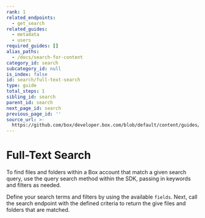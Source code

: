 ```yaml
---
rank: 1
related_endpoints:
  - get_search
related_guides:
  - metadata
  - users
required_guides: []
alias_paths:
  - /docs/search-for-content
category_id: search
subcategory_id: null
is_index: false
id: search/full-text-search
type: guide
total_steps: 1
sibling_id: search
parent_id: search
next_page_id: search
previous_page_id: ''
source_url: >-
  https://github.com/box/developer.box.com/blob/default/content/guides/search/full-text-search.md
---
```


# Full-Text Search

To find files and folders within a Box account that match a given search query,
use the query search method within the SDK, passing in keywords and filters as needed.

Define your search terms and filters by using the available `fields`. Next, call
the search endpoint with the defined criteria to return the give files and
folders that are matched.

<Samples id='get_search' >

</Samples>

